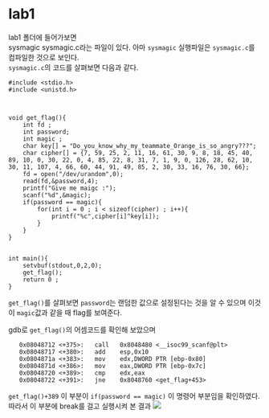 lab1
=============

lab1 폴더에 들어가보면   
sysmagic sysmagic.c라는 파일이 있다.
아마 `sysmagic` 실행파일은 `sysmagic.c`를 컴파일한 것으로 보인다.  
`sysmagic.c`의 코드를 살펴보면 다음과 같다.

```
#include <stdio.h>
#include <unistd.h>



void get_flag(){
	int fd ;
	int password;
	int magic ;
	char key[] = "Do_you_know_why_my_teammate_Orange_is_so_angry???";
	char cipher[] = {7, 59, 25, 2, 11, 16, 61, 30, 9, 8, 18, 45, 40, 89, 10, 0, 30, 22, 0, 4, 85, 22, 8, 31, 7, 1, 9, 0, 126, 28, 62, 10, 30, 11, 107, 4, 66, 60, 44, 91, 49, 85, 2, 30, 33, 16, 76, 30, 66};
	fd = open("/dev/urandom",0);
	read(fd,&password,4);
	printf("Give me maigc :");
	scanf("%d",&magic);
	if(password == magic){
		for(int i = 0 ; i < sizeof(cipher) ; i++){
			printf("%c",cipher[i]^key[i]);
		}
	}
}


int main(){
	setvbuf(stdout,0,2,0);
	get_flag();
	return 0 ;
}
```
`get_flag()`를 살펴보면 `password`는 랜덤한 값으로 설정된다는 것을 알 수 있으며 이것이 `magic`값과 같을 때 flag를 보여준다.

gdb로 `get_flag()`의 어셈코드를 확인해 보았으며  
```
   0x08048712 <+375>:	call   0x8048480 <__isoc99_scanf@plt>
   0x08048717 <+380>:	add    esp,0x10
   0x0804871a <+383>:	mov    edx,DWORD PTR [ebp-0x80]
   0x0804871d <+386>:	mov    eax,DWORD PTR [ebp-0x7c]
   0x08048720 <+389>:	cmp    edx,eax
   0x08048722 <+391>:	jne    0x8048760 <get_flag+453>
```
`get_flag()+389` 이 부분이 `if(password == magic)` 이 명령어 부분임을 확인하였다.   
따라서 이 부분에 break를 걸고 실행시켜 본 결과 
![](https://postfiles.pstatic.net/MjAxOTA2MjdfMTY0/MDAxNTYxNjI1ODY2NTYy.tgo_4FbbGEUfxHHGHH7uGELrlkcxBYDcC7CM-UVjJJUg.2ES4eaytvaDY3VDGg_iJLpKL0sHbJCc8ZyQKHLPcO1kg.PNG.rlaeoghks823/Assemble.png?type=w773)

